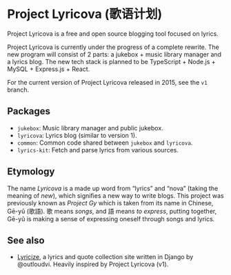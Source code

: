 # Project Lyricova (歌语计划)

Project Lyricova is a free and open source blogging tool focused on lyrics.

Project Lyricova is currently under the progress of a complete rewrite. The new
program will consist of 2 parts: a jukebox + music library manager and a lyrics
blog. The new tech stack is planned to be TypeScript + Node.js + MySQL +
Express.js + React.

For the current version of Project Lyricova released in 2015, see the `v1`
branch.

## Packages

- `jukebox`: Music library manager and public jukebox.
- `lyricova`: Lyrics blog (similar to version 1).
- `common`: Common code shared between `jukebox` and `lyricova`.
- `lyrics-kit`: Fetch and parse lyrics from various sources.

## Etymology

The name _Lyricova_ is a made up word from “lyrics” and “nova” (taking the
meaning of _new_), which signifies a new way to write blogs. This project was
previously known as _Project Gy_ which is taken from its name in Chinese, Gē-yǔ
(歌語). 歌 means _songs_, and 語 means _to express_, putting together, Gē-yǔ is
making a sense of expressing oneself through songs and lyrics.

## See also

- [Lyricize](https://github.com/outloudvi/lyricize), a lyrics and quote
  collection site written in Django by @outloudvi. Heavily inspired by Project
  Lyricova (v1).
